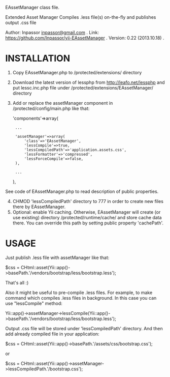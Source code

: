 EAssetManager class file.
 
Extended Asset Manager
Compiles .less file(s) on-the-fly and publishes output .css file
 
Author: Inpassor <inpassor@gmail.com> .
Link: https://github.com/Inpassor/yii-EAssetManager .
Version: 0.22 (2013.10.18) .


INSTALLATION
============

1. Copy EAssetManager.php to /protected/extensions/ directory
2. Download the latest version of lessphp from http://leafo.net/lessphp and put lessc.inc.php file under /protected/extensions/EAssetManager/ directory
3. Add or replace the assetManager component in /protected/config/main.php like that:

	'components'=>array(

		...

		'assetManager'=>array(
			'class'=>'EAssetManager',
			'lessCompile'=>true,
			'lessCompiledPath'=>'application.assets.css',
			'lessFormatter'=>'compressed',
			'lessForceCompile'=>false,
		),

		...

	),

See code of EAssetManager.php to read description of public properties.

4. CHMOD 'lessCompiledPath' directory to 777 in order to create new files there by EAssetManager.
5. Optional: enable Yii caching. Otherwise, EAssetManager will create (or use existing) directory /protected/runtime/cache/ and store cache data there.
You can override this path by setting public property 'cachePath'.


USAGE
=====

Just publish .less file with assetManager like that:

$css = CHtml::asset(Yii::app()->basePath.'/vendors/bootstrap/less/bootstrap.less');

That's all :)


Also it might be useful to pre-compile .less files. For example, to make command which compiles .less files in background.
In this case you can use "lessCompile" method:

Yii::app()->assetManager->lessCompile(Yii::app()->basePath.'/vendors/bootstrap/less/bootstrap.less');

Output .css file will be stored under 'lessCompiledPath' directory.
And then add already compiled file in your application:

$css = CHtml::asset(Yii::app()->basePath.'/assets/css/bootstrap.css');

or

$css = CHtml::asset(Yii::app()->assetManager->lessCompiledPath.'/bootstrap.css');
